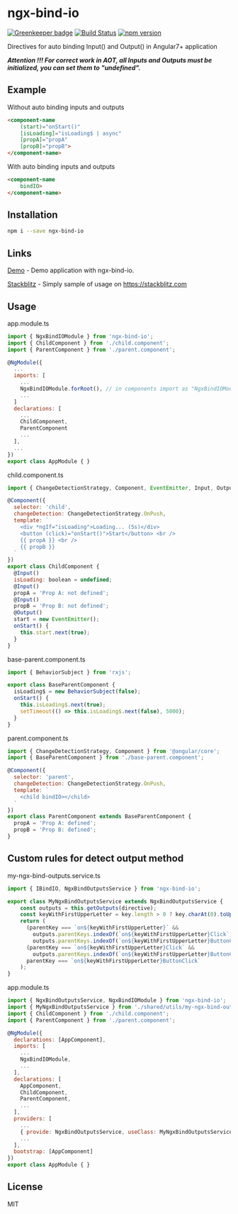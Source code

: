 # ngx-bind-io

[![Greenkeeper badge](https://badges.greenkeeper.io/EndyKaufman/ngx-bind-io.svg)](https://greenkeeper.io/)
[![Build Status](https://travis-ci.org/EndyKaufman/ngx-bind-io.svg?branch=master)](https://travis-ci.org/EndyKaufman/ngx-bind-io)
[![npm version](https://badge.fury.io/js/ngx-bind-io.svg)](https://badge.fury.io/js/ngx-bind-io)


Directives for auto binding Input() and Output() in Angular7+ application

***Attention !!! For correct work in AOT, all Inputs and Outputs ​​must be initialized, you can set them to "undefined".***



## Example

Without auto binding inputs and outputs
```html
<component-name
    (start)="onStart()"
    [isLoading]="isLoading$ | async"
    [propA]="propA"
    [propB]="propB">
</component-name>
```

With auto binding inputs and outputs
```html
<component-name
    bindIO>
</component-name>
```

## Installation

```bash
npm i --save ngx-bind-io
```

## Links

[Demo](https://endykaufman.github.io/ngx-bind-io) - Demo application with ngx-bind-io.

[Stackblitz](https://stackblitz.com/edit/ngx-bind-io) - Simply sample of usage on https://stackblitz.com

## Usage

app.module.ts
```js
import { NgxBindIOModule } from 'ngx-bind-io';
import { ChildComponent } from './child.component';
import { ParentComponent } from './parent.component';

@NgModule({
  ...
  imports: [
    ...
    NgxBindIOModule.forRoot(), // in components import as "NgxBindIOModule"
    ...
  ]
  declarations: [ 
    ...
    ChildComponent, 
    ParentComponent 
    ...
  ],
  ...
})
export class AppModule { }
```

child.component.ts
```js
import { ChangeDetectionStrategy, Component, EventEmitter, Input, Output } from '@angular/core';

@Component({
  selector: 'child',
  changeDetection: ChangeDetectionStrategy.OnPush,
  template: `
    <div *ngIf="isLoading">Loading... (5s)</div>
    <button (click)="onStart()">Start</button> <br />
    {{ propA }} <br />
    {{ propB }}
  `
})
export class ChildComponent {
  @Input()
  isLoading: boolean = undefined;
  @Input()
  propA = 'Prop A: not defined';
  @Input()
  propB = 'Prop B: not defined';
  @Output()
  start = new EventEmitter();
  onStart() {
    this.start.next(true);
  }
}
```

base-parent.component.ts
```js
import { BehaviorSubject } from 'rxjs';

export class BaseParentComponent {
  isLoading$ = new BehaviorSubject(false);
  onStart() {
    this.isLoading$.next(true);
    setTimeout(() => this.isLoading$.next(false), 5000);
  }
}
```

parent.component.ts
```js
import { ChangeDetectionStrategy, Component } from '@angular/core';
import { BaseParentComponent } from './base-parent.component';

@Component({
  selector: 'parent',
  changeDetection: ChangeDetectionStrategy.OnPush,
  template: `
    <child bindIO></child>
  `
})
export class ParentComponent extends BaseParentComponent {
  propA = 'Prop A: defined';
  propB = 'Prop B: defined';
}
```

## Custom rules for detect output method

my-ngx-bind-outputs.service.ts
```js
import { IBindIO, NgxBindOutputsService } from 'ngx-bind-io';

export class MyNgxBindOutputsService extends NgxBindOutputsService {
    const outputs = this.getOutputs(directive);
    const keyWithFirstUpperLetter = key.length > 0 ? key.charAt(0).toUpperCase() + key.substr(1) : key;
    return (
      (parentKey === `on${keyWithFirstUpperLetter}` &&
        outputs.parentKeys.indexOf(`on${keyWithFirstUpperLetter}Click`) === -1 &&
        outputs.parentKeys.indexOf(`on${keyWithFirstUpperLetter}ButtonClick`) === -1) ||
      (parentKey === `on${keyWithFirstUpperLetter}Click` &&
        outputs.parentKeys.indexOf(`on${keyWithFirstUpperLetter}ButtonClick`) === -1) ||
      parentKey === `on${keyWithFirstUpperLetter}ButtonClick`
    );
}

```

app.module.ts
```js
import { NgxBindOutputsService, NgxBindIOModule } from 'ngx-bind-io';
import { MyNgxBindOutputsService } from './shared/utils/my-ngx-bind-outputs.service';
import { ChildComponent } from './child.component';
import { ParentComponent } from './parent.component';

@NgModule({
  declarations: [AppComponent],
  imports: [
    ...
    NgxBindIOModule,
    ...
  ],
  declarations: [ 
    AppComponent,
    ChildComponent, 
    ParentComponent,
    ...
  ],
  providers: [
    ...
    { provide: NgxBindOutputsService, useClass: MyNgxBindOutputsService },
    ...
  ],
  bootstrap: [AppComponent]
})
export class AppModule { }
```

## License

MIT
